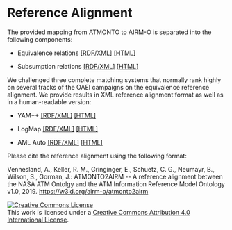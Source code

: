 Reference Alignment
==========
The provided mapping from ATMONTO to AIRM-O is separated into the following components:

* Equivalence relations [[RDF/XML]](https://raw.githubusercontent.com/airm-o/atmonto2airm/master/ReferenceAlignment-ATMONTO-AIRM-EQUIVALENCE.rdf) [[HTML]](ReferenceAlignment-ATMONTO-AIRM-EQUIVALENCE.html)

* Subsumption relations [[RDF/XML]](https://raw.githubusercontent.com/airm-o/atmonto2airm/master/ReferenceAlignment-ATMONTO-AIRM-EQUIVALENCE.rdf) [[HTML]](ReferenceAlignment-ATMONTO-AIRM-SUBSUMPTION.html)

We challenged three complete matching systems that normally rank highly on several tracks of the OAEI campaigns on the equivalence reference alignment. We provide results in XML reference alignment format as well as in a human-readable version:

* YAM++ [[RDF/XML]](https://raw.githubusercontent.com/airm-o/atmonto2airm/master/evaluation/YAMPlusPlusAlignment.rdf) [[HTML]](YAMPlusPlusAlignment.html)

* LogMap [[RDF/XML]](https://raw.githubusercontent.com/airm-o/atmonto2airm/master/evaluation/LogMapAlignment.rdf) [[HTML]](LogMapAlignment.html)

* AML Auto [[RDF/XML]](https://raw.githubusercontent.com/airm-o/atmonto2airm/master/evaluation/AMLAlignment_Auto.rdf) [[HTML]](AMLAlignment_Auto.html)

Please cite the reference alignment using the following format:

Vennesland, A., Keller, R. M., Gringinger, E., Schuetz, C. G., Neumayr, B., Wilson, S., Gorman, J.: ATMONTO2AIRM -- A reference alignment between the NASA ATM Ontolgy and the ATM Information Reference Model Ontology v1.0, 2019. https://w3id.org/airm-o/atmonto2airm

<a rel="license" href="http://creativecommons.org/licenses/by/4.0/"><img alt="Creative Commons License" style="border-width:0" src="https://i.creativecommons.org/l/by/4.0/88x31.png" /></a><br />This work is licensed under a <a rel="license" href="http://creativecommons.org/licenses/by/4.0/">Creative Commons Attribution 4.0 International License</a>.
